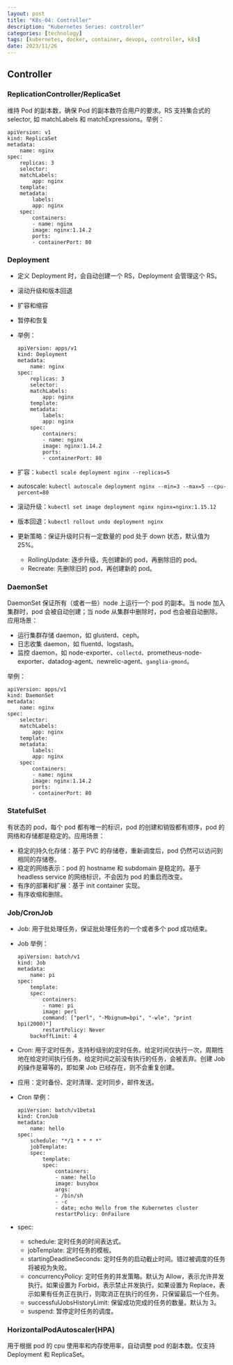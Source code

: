 ```yaml
---
layout: post
title: "K8s-04: Controller"
description: "Kubernetes Series: controller"
categories: [technology]
tags: [kubernetes, docker, container, devops, controller, k8s]
date: 2023/11/26
---
```


## Controller

### ReplicationController/ReplicaSet

维持 Pod 的副本数，确保 Pod 的副本数符合用户的要求。RS 支持集合式的 selector, 如 matchLabels 和 matchExpressions。举例：

```
apiVersion: v1
kind: ReplicaSet
metadata:
    name: nginx
spec:
    replicas: 3
    selector:
    matchLabels:
        app: nginx
    template:
    metadata:
        labels:
        app: nginx
    spec:
        containers:
        - name: nginx
        image: nginx:1.14.2
        ports:
        - containerPort: 80
```

### Deployment

- 定义 Deployment 时，会自动创建一个 RS，Deployment 会管理这个 RS。

- 滚动升级和版本回退

- 扩容和缩容

- 暂停和恢复

- 举例：

  ```
  apiVersion: apps/v1
  kind: Deployment
  metadata:
      name: nginx
  spec:
      replicas: 3
      selector:
      matchLabels:
          app: nginx
      template:
      metadata:
          labels:
          app: nginx
      spec:
          containers:
          - name: nginx
          image: nginx:1.14.2
          ports:
          - containerPort: 80
  ```

- 扩容：`kubectl scale deployment nginx --replicas=5`

- autoscale: `kubectl autoscale deployment nginx --min=3 --max=5 --cpu-percent=80`

- 滚动升级：`kubectl set image deployment nginx nginx=nginx:1.15.12`

- 版本回退：`kubectl rollout undo deployment nginx`

- 更新策略：保证升级时只有一定数量的 pod 处于 down 状态，默认值为 25%。

  - RollingUpdate: 逐步升级，先创建新的 pod，再删除旧的 pod。
  - Recreate: 先删除旧的 pod，再创建新的 pod。

### DaemonSet

DaemonSet 保证所有（或者一些）node 上运行一个 pod 的副本。当 node 加入集群时，pod 会被自动创建；当 node 从集群中删除时，pod 也会被自动删除。应用场景：

- 运行集群存储 daemon，如 glusterd、ceph。
- 日志收集 daemon，如 fluentd、logstash。
- 监控 daemon，如 node-exporter、`collectd`、prometheus-node-exporter、datadog-agent、newrelic-agent、`ganglia-gmond`。

举例：

```
apiVersion: apps/v1
kind: DaemonSet
metadata:
    name: nginx
spec:
    selector:
    matchLabels:
        app: nginx
    template:
    metadata:
        labels:
        app: nginx
    spec:
        containers:
        - name: nginx
        image: nginx:1.14.2
        ports:
        - containerPort: 80
```

### StatefulSet

有状态的 pod，每个 pod 都有唯一的标识，pod 的创建和销毁都有顺序，pod 的网络和存储都是稳定的。应用场景：

- 稳定的持久化存储：基于 PVC 的存储卷，重新调度后，pod 仍然可以访问到相同的存储卷。
- 稳定的网络表示：pod 的 hostname 和 subdomain 是稳定的。基于 headless service 的网络标识，不会因为 pod 的重启而改变。
- 有序的部署和扩展：基于 init container 实现。
- 有序收缩和删除。

### Job/CronJob

- Job: 用于批处理任务，保证批处理任务的一个或者多个 pod 成功结束。

- Job 举例：
  ```
  apiVersion: batch/v1
  kind: Job
  metadata:
      name: pi
  spec:
      template:
      spec:
          containers:
          - name: pi
          image: perl
          command: ["perl", "-Mbignum=bpi", "-wle", "print bpi(2000)"]
          restartPolicy: Never
      backoffLimit: 4
  ```
- Cron: 用于定时任务，支持秒级别的定时任务。给定时间仅执行一次，周期性地在给定时间执行任务。给定时间之前没有执行的任务，会被丢弃。创建 Job 的操作是幂等的，即如果 Job 已经存在，则不会重复创建。

- 应用：定时备份、定时清理、定时同步，邮件发送。

- Cron 举例：

  ```
  apiVersion: batch/v1beta1
  kind: CronJob
  metadata:
      name: hello
  spec:
      schedule: "*/1 * * * *"
      jobTemplate:
      spec:
          template:
          spec:
              containers:
              - name: hello
              image: busybox
              args:
              - /bin/sh
              - -c
              - date; echo Hello from the Kubernetes cluster
              restartPolicy: OnFailure
  ```

- spec:

  - schedule: 定时任务的时间表达式。
  - jobTemplate: 定时任务的模板。
  - startingDeadlineSeconds: 定时任务的启动截止时间。错过被调度的任务将被视为失败。
  - concurrencyPolicy: 定时任务的并发策略。默认为 Allow，表示允许并发执行。如果设置为 Forbid，表示禁止并发执行。如果设置为 Replace，表示如果有任务正在执行，则取消正在执行的任务，只保留最后一个任务。
  - successfulJobsHistoryLimit: 保留成功完成的任务的数量。默认为 3。
  - suspend: 暂停定时任务的调度。

### HorizontalPodAutoscaler(HPA)

用于根据 pod 的 cpu 使用率和内存使用率，自动调整 pod 的副本数。仅支持 Deployment 和 ReplicaSet。
